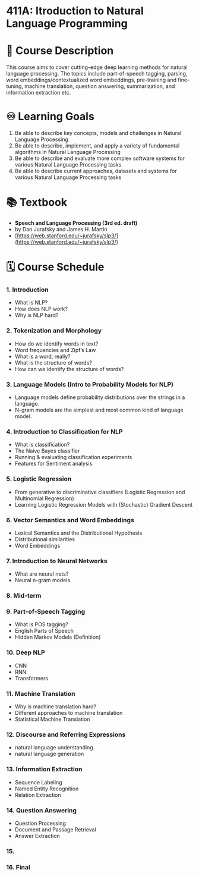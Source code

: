 # 411A: Itroduction to Natural Language Programming

# 📜 Course Description

This course aims to cover cutting-edge deep learning methods for natural language processing. The topics include part-of-speech tagging, parsing, word embeddings/contextualized word embeddings, pre-training and fine-tuning, machine translation, question answering, summarization, and information extraction etc.

# ♾️ Learning Goals

1. Be able to describe key concepts, models and challenges in Natural Language Processing
2. Be able to describe, implement, and apply a variety of fundamental algorithms in Natural Language Processing
3. Be able to describe and evaluate more complex software systems for various Natural Language Processing tasks
4. Be able to describe current approaches, datasets and systems for various Natural Language Processing tasks

# 📚 Textbook

- **Speech and Language Processing (3rd ed. draft)** 
- by Dan Jurafsky and James H. Martin
- [https://web.stanford.edu/~jurafsky/slp3/](https://web.stanford.edu/~jurafsky/slp3/)


# 🗓️ Course Schedule

### 1. Introduction

- What is NLP?
- How does NLP work?
- Why is NLP hard?

### 2. Tokenization and Morphology

- How do we identify words in text?
- Word frequencies and Zipf’s Law
- What is a word, really?
- What is the structure of words?
- How can we identify the structure of words?

### 3. Language Models (Intro to Probability Models for NLP)

- Language models define probability distributions over the strings in a language.
- N-gram models are the simplest and most common kind of language model.

### 4. Introduction to Classification for NLP

- What is classification?
- The Naive Bayes classifier
- Running & evaluating classification experiments
- Features for Sentiment analysis

### 5. Logistic Regression

- From generative to discriminative classifiers (Logistic Regression and Multinomial Regression)
- Learning Logistic Regression Models with (Stochastic) Gradient Descent

### 6. Vector Semantics and Word Embeddings

- Lexical Semantics and the Distributional Hypothesis
- Distributional similarities
- Word Embeddings

### 7. Introduction to Neural Networks

- What are neural nets?
- Neural n-gram models

### 8. Mid-term

### 9. Part-of-Speech Tagging

- What is POS tagging?
- English Parts of Speech
- Hidden Markov Models (Definition)

### 10. Deep NLP

- CNN
- RNN
- Transformers

### 11. Machine Translation

- Why is machine translation hard?
- Different approaches to machine translation
- Statistical Machine Translation

### 12. Discourse and Referring Expressions

- natural language understanding
- natural language generation

### 13. Information Extraction

- Sequence Labeling
- Named Entity Recognition
- Relation Extraction

### 14. Question Answering

- Question Processing
- Document and Passage Retrieval
- Answer Extraction

### 15.

### 16. Final
